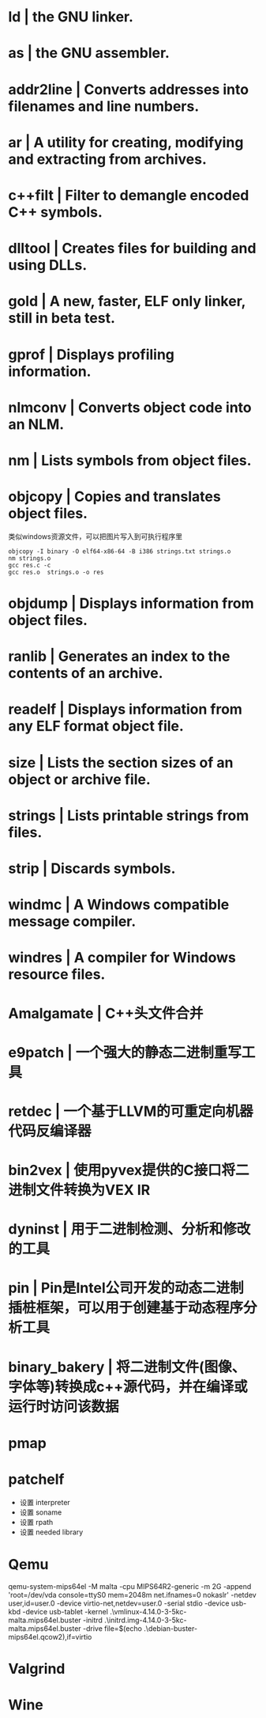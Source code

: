 
# ld | the GNU linker.
# as | the GNU assembler.
# addr2line | Converts addresses into filenames and line numbers.
# ar | A utility for creating, modifying and extracting from archives.
# c++filt | Filter to demangle encoded C++ symbols.
# dlltool | Creates files for building and using DLLs.
# gold | A new, faster, ELF only linker, still in beta test.
# gprof | Displays profiling information.
# nlmconv | Converts object code into an NLM.
# nm | Lists symbols from object files.
# objcopy | Copies and translates object files.
类似windows资源文件，可以把图片写入到可执行程序里
```
objcopy -I binary -O elf64-x86-64 -B i386 strings.txt strings.o
nm strings.o
gcc res.c -c
gcc res.o  strings.o -o res
```
# objdump | Displays information from object files.
# ranlib | Generates an index to the contents of an archive.
# readelf | Displays information from any ELF format object file.
# size | Lists the section sizes of an object or archive file.
# strings | Lists printable strings from files.
# strip | Discards symbols.
# windmc | A Windows compatible message compiler.
# windres | A compiler for Windows resource files.
# Amalgamate | C++头文件合并
# e9patch | 一个强大的静态二进制重写工具
# retdec | 一个基于LLVM的可重定向机器代码反编译器
# bin2vex | 使用pyvex提供的C接口将二进制文件转换为VEX IR
# dyninst | 用于二进制检测、分析和修改的工具
# pin | Pin是Intel公司开发的动态二进制插桩框架，可以用于创建基于动态程序分析工具
# binary_bakery | 将二进制文件(图像、字体等)转换成c++源代码，并在编译或运行时访问该数据

# pmap

# patchelf
- 设置 interpreter
- 设置 soname
- 设置 rpath
- 设置 needed library




# Qemu 
qemu-system-mips64el -M malta -cpu MIPS64R2-generic -m 2G -append 'root=/dev/vda console=ttyS0 mem=2048m net.ifnames=0 nokaslr' -netdev user,id=user.0  -device virtio-net,netdev=user.0 -serial stdio -device usb-kbd -device usb-tablet -kernel .\vmlinux-4.14.0-3-5kc-malta.mips64el.buster -initrd .\initrd.img-4.14.0-3-5kc-malta.mips64el.buster -drive file=$(echo .\debian-buster-mips64el.qcow2),if=virtio
# Valgrind

# Wine
